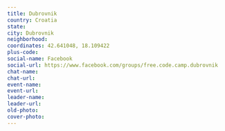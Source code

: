 ```yaml
---
title: Dubrovnik
country: Croatia
state: 
city: Dubrovnik
neighborhood: 
coordinates: 42.641048, 18.109422
plus-code:
social-name: Facebook
social-url: https://www.facebook.com/groups/free.code.camp.dubrovnik
chat-name:
chat-url:
event-name:
event-url:
leader-name:
leader-url:
old-photo: 
cover-photo:
---
```

